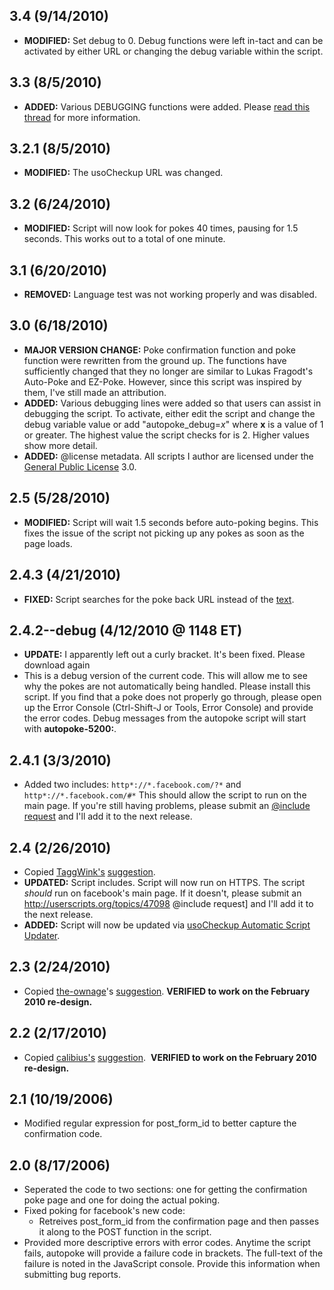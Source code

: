 ## 3.4 (9/14/2010) ##
  * **MODIFIED:** Set debug to 0. Debug functions were left in-tact and can be activated by either URL or changing the debug variable within the script.

## 3.3 (8/5/2010) ##
  * **ADDED:** Various DEBUGGING functions were added.  Please [read this thread](http://userscripts.org/topics/57119) for more information.

## 3.2.1 (8/5/2010) ##
  * **MODIFIED:** The usoCheckup URL was changed.

## 3.2 (6/24/2010) ##
  * **MODIFIED:** Script will now look for pokes 40 times, pausing for 1.5 seconds.  This works out to a total of one minute.

## 3.1 (6/20/2010) ##
  * **REMOVED:** Language test was not working properly and was disabled.

## 3.0 (6/18/2010) ##
  * **MAJOR VERSION CHANGE:** Poke confirmation function and poke function were rewritten from the ground up.  The functions have sufficiently changed that they no longer are similar to Lukas Fragodt's Auto-Poke and EZ-Poke.  However, since this script was inspired by them, I've still made an attribution.
  * **ADDED:** Various debugging lines were added so that users can assist in debugging the script.  To activate, either edit the script and change the debug variable value or add "autopoke\_debug=<i>x</i>" where **x** is a value of 1 or greater.  The highest value the script checks for is 2.  Higher values show more detail.
  * **ADDED:** @license metadata.  All scripts I author are licensed under the [General Public License](http://www.gnu.org/licenses/gpl.html) 3.0.

## 2.5 (5/28/2010) ##
  * **MODIFIED:** Script will wait 1.5 seconds before auto-poking begins.  This fixes the issue of the script not picking up any pokes as soon as the page loads.

## 2.4.3 (4/21/2010) ##
  * **FIXED:** Script searches for the poke back URL instead of the [text](http://userscripts.org/topics/51157).

## 2.4.2--debug (4/12/2010 @ 1148 ET) ##
  * **UPDATE:** I apparently left out a curly bracket.  It's been fixed.  Please download again
  * This is a debug version of the current code.  This will allow me to see why the pokes are not automatically being handled.  Please install this script.  If you find that a poke does not properly go through, please open up the Error Console (Ctrl-Shift-J or Tools, Error Console) and provide the error codes.  Debug messages from the autopoke script will start with **autopoke-5200:**.


## 2.4.1 (3/3/2010) ##
  * Added two includes: `http*://*.facebook.com/?*` and `http*://*.facebook.com/#*`  This should allow the script to run on the main page.  If you're still having problems, please submit an [@include request](http://userscripts.org/topics/47098) and I'll add it to the next release.


## 2.4 (2/26/2010) ##
  * Copied [TaggWink's](http://userscripts.org/users/TaggedWink) [suggestion](http://userscripts.org/topics/47048#posts-224143).
  * **UPDATED:** Script includes.  Script will now run on HTTPS.  The script <i>should</i> run on facebook's main page.  If it doesn't, please submit an http://userscripts.org/topics/47098 @include request] and I'll add it to the next release.
  * **ADDED:** Script will now be updated via [usoCheckup Automatic Script Updater](http://userscripts.org/groups/90).

## 2.3 (2/24/2010) ##
  * Copied [the-ownage](http://userscripts.org/users/133364)'s [suggestion](http://userscripts.org/topics/34806#posts-221902). **VERIFIED to work on the February 2010 re-design.**

## 2.2 (2/17/2010) ##
  * Copied [calibius's](http://userscripts.org/users/44197) [suggestion](http://userscripts.org/topics/34806#posts-167440).  &nbsp;**VERIFIED to work on the February 2010 re-design.**

## 2.1 (10/19/2006) ##
  * Modified regular expression for post\_form\_id to better capture the confirmation code.

## 2.0 (8/17/2006) ##
  * Seperated the code to two sections: one for getting the  confirmation poke page and one for doing the actual poking.
  * Fixed poking for facebook's new code:
    * Retreives post\_form\_id from the confirmation page and then passes it along to the POST function in the script.
  * Provided more descriptive errors with error codes.  Anytime the script fails, autopoke will provide a failure code in brackets.  The full-text of the failure is noted in the JavaScript console.  Provide this information when submitting bug reports.